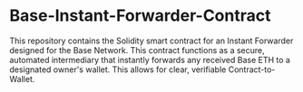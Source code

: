 # Base-Instant-Forwarder-Contract
This repository contains the Solidity smart contract for an Instant Forwarder designed for the Base Network. This contract functions as a secure, automated intermediary that instantly forwards any received Base ETH to a designated owner's wallet. This allows for clear, verifiable Contract-to-Wallet.
